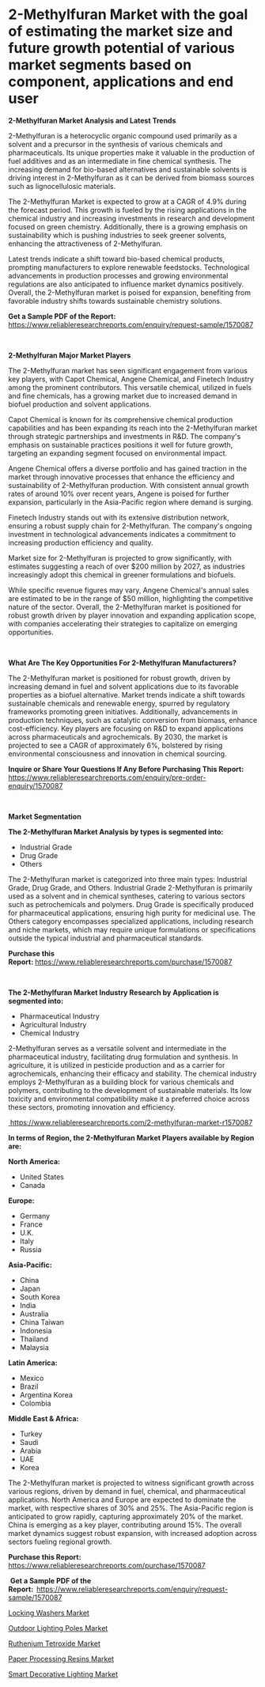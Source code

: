 <p><h1>2-Methylfuran Market with the goal of estimating the market size and future growth potential of various market segments based on component, applications and end user</h1></p><p><strong>2-Methylfuran Market Analysis and Latest Trends</strong></p>
<p><p>2-Methylfuran is a heterocyclic organic compound used primarily as a solvent and a precursor in the synthesis of various chemicals and pharmaceuticals. Its unique properties make it valuable in the production of fuel additives and as an intermediate in fine chemical synthesis. The increasing demand for bio-based alternatives and sustainable solvents is driving interest in 2-Methylfuran as it can be derived from biomass sources such as lignocellulosic materials.</p><p>The 2-Methylfuran Market is expected to grow at a CAGR of 4.9% during the forecast period. This growth is fueled by the rising applications in the chemical industry and increasing investments in research and development focused on green chemistry. Additionally, there is a growing emphasis on sustainability which is pushing industries to seek greener solvents, enhancing the attractiveness of 2-Methylfuran. </p><p>Latest trends indicate a shift toward bio-based chemical products, prompting manufacturers to explore renewable feedstocks. Technological advancements in production processes and growing environmental regulations are also anticipated to influence market dynamics positively. Overall, the 2-Methylfuran market is poised for expansion, benefiting from favorable industry shifts towards sustainable chemistry solutions.</p></p>
<p><strong>Get a Sample PDF of the Report:&nbsp;</strong> <a href="https://www.reliableresearchreports.com/enquiry/request-sample/1570087?utm_campaign=36&utm_medium=2&utm_source=Github&utm_content=ia&utm_term=29102024&utm_id=2-methylfuran">https://www.reliableresearchreports.com/enquiry/request-sample/1570087</a></p>
<p>&nbsp;</p>
<p><strong>2-Methylfuran Major Market Players</strong></p>
<p><p>The 2-Methylfuran market has seen significant engagement from various key players, with Capot Chemical, Angene Chemical, and Finetech Industry among the prominent contributors. This versatile chemical, utilized in fuels and fine chemicals, has a growing market due to increased demand in biofuel production and solvent applications.</p><p>Capot Chemical is known for its comprehensive chemical production capabilities and has been expanding its reach into the 2-Methylfuran market through strategic partnerships and investments in R&D. The company's emphasis on sustainable practices positions it well for future growth, targeting an expanding segment focused on environmental impact.</p><p>Angene Chemical offers a diverse portfolio and has gained traction in the market through innovative processes that enhance the efficiency and sustainability of 2-Methylfuran production. With consistent annual growth rates of around 10% over recent years, Angene is poised for further expansion, particularly in the Asia-Pacific region where demand is surging.</p><p>Finetech Industry stands out with its extensive distribution network, ensuring a robust supply chain for 2-Methylfuran. The company's ongoing investment in technological advancements indicates a commitment to increasing production efficiency and quality. </p><p>Market size for 2-Methylfuran is projected to grow significantly, with estimates suggesting a reach of over $200 million by 2027, as industries increasingly adopt this chemical in greener formulations and biofuels.</p><p>While specific revenue figures may vary, Angene Chemical's annual sales are estimated to be in the range of $50 million, highlighting the competitive nature of the sector. Overall, the 2-Methylfuran market is positioned for robust growth driven by player innovation and expanding application scope, with companies accelerating their strategies to capitalize on emerging opportunities.</p></p>
<p>&nbsp;</p>
<p><strong>What Are The Key Opportunities For 2-Methylfuran Manufacturers?</strong></p>
<p><p>The 2-Methylfuran market is positioned for robust growth, driven by increasing demand in fuel and solvent applications due to its favorable properties as a biofuel alternative. Market trends indicate a shift towards sustainable chemicals and renewable energy, spurred by regulatory frameworks promoting green initiatives. Additionally, advancements in production techniques, such as catalytic conversion from biomass, enhance cost-efficiency. Key players are focusing on R&D to expand applications across pharmaceuticals and agrochemicals. By 2030, the market is projected to see a CAGR of approximately 6%, bolstered by rising environmental consciousness and innovation in chemical sourcing.</p></p>
<p><strong>Inquire or Share Your Questions If Any Before Purchasing This Report:</strong> <a href="https://www.reliableresearchreports.com/enquiry/pre-order-enquiry/1570087?utm_campaign=36&utm_medium=2&utm_source=Github&utm_content=ia&utm_term=29102024&utm_id=2-methylfuran">https://www.reliableresearchreports.com/enquiry/pre-order-enquiry/1570087</a></p>
<p>&nbsp;</p>
<p><strong>Market Segmentation</strong></p>
<p><strong>The 2-Methylfuran Market Analysis by types is segmented into:</strong></p>
<p><ul><li>Industrial Grade</li><li>Drug Grade</li><li>Others</li></ul></p>
<p><p>The 2-Methylfuran market is categorized into three main types: Industrial Grade, Drug Grade, and Others. Industrial Grade 2-Methylfuran is primarily used as a solvent and in chemical syntheses, catering to various sectors such as petrochemicals and polymers. Drug Grade is specifically produced for pharmaceutical applications, ensuring high purity for medicinal use. The Others category encompasses specialized applications, including research and niche markets, which may require unique formulations or specifications outside the typical industrial and pharmaceutical standards.</p></p>
<p><strong>Purchase this Report:&nbsp;</strong><a href="https://www.reliableresearchreports.com/purchase/1570087?utm_campaign=36&utm_medium=2&utm_source=Github&utm_content=ia&utm_term=29102024&utm_id=2-methylfuran">https://www.reliableresearchreports.com/purchase/1570087</a></p>
<p>&nbsp;</p>
<p><strong>The 2-Methylfuran Market Industry Research by Application is segmented into:</strong></p>
<p><ul><li>Pharmaceutical Industry</li><li>Agricultural Industry</li><li>Chemical Industry</li></ul></p>
<p><p>2-Methylfuran serves as a versatile solvent and intermediate in the pharmaceutical industry, facilitating drug formulation and synthesis. In agriculture, it is utilized in pesticide production and as a carrier for agrochemicals, enhancing their efficacy and stability. The chemical industry employs 2-Methylfuran as a building block for various chemicals and polymers, contributing to the development of sustainable materials. Its low toxicity and environmental compatibility make it a preferred choice across these sectors, promoting innovation and efficiency.</p></p>
<p><a href="https://www.reliableresearchreports.com/2-methylfuran-market-r1570087?utm_campaign=36&utm_medium=2&utm_source=Github&utm_content=ia&utm_term=29102024&utm_id=2-methylfuran">&nbsp;https://www.reliableresearchreports.com/2-methylfuran-market-r1570087</a></p>
<p><strong>In terms of Region, the 2-Methylfuran Market Players available by Region are:</strong></p>
<p>
    <p> <strong> North America: </strong>
        <ul>
            <li>United States</li>
            <li>Canada</li>
        </ul>
        </p> 
    <p> <strong> Europe: </strong>
        <ul>
            <li>Germany</li>
            <li>France</li>
            <li>U.K.</li>
            <li>Italy</li>
            <li>Russia</li>
        </ul>
        </p> 
    <p> <strong> Asia-Pacific: </strong>
        <ul>
            <li>China</li>
            <li>Japan</li>
            <li>South Korea</li>
            <li>India</li>
            <li>Australia</li>
            <li>China Taiwan</li>
            <li>Indonesia</li>
            <li>Thailand</li>
            <li>Malaysia</li>
        </ul>
        </p> 
    <p> <strong> Latin America: </strong>
        <ul>
            <li>Mexico</li>
            <li>Brazil</li>
            <li>Argentina Korea</li>
            <li>Colombia</li>
        </ul>
        </p> 
    <p> <strong> Middle East & Africa: </strong>
        <ul>
            <li>Turkey</li>
            <li>Saudi</li>
            <li>Arabia</li>
            <li>UAE</li>
            <li>Korea</li>
        </ul>
    </p>
    </p>
<p><p>The 2-Methylfuran market is projected to witness significant growth across various regions, driven by demand in fuel, chemical, and pharmaceutical applications. North America and Europe are expected to dominate the market, with respective shares of 30% and 25%. The Asia-Pacific region is anticipated to grow rapidly, capturing approximately 20% of the market. China is emerging as a key player, contributing around 15%. The overall market dynamics suggest robust expansion, with increased adoption across sectors fueling regional growth.</p></p>
<p><strong>Purchase this Report: </strong><a href="https://www.reliableresearchreports.com/purchase/1570087?utm_campaign=36&utm_medium=2&utm_source=Github&utm_content=ia&utm_term=29102024&utm_id=2-methylfuran">https://www.reliableresearchreports.com/purchase/1570087</a></p>
<p>&nbsp;<strong>Get a Sample PDF of the Report:&nbsp;&nbsp;</strong><a href="https://www.reliableresearchreports.com/enquiry/request-sample/1570087?utm_campaign=36&utm_medium=2&utm_source=Github&utm_content=ia&utm_term=29102024&utm_id=2-methylfuran">https://www.reliableresearchreports.com/enquiry/request-sample/1570087</a></p>
<p><strong></strong></p>
<p><p><a href="https://www.linkedin.com/pulse/locking-washers-market-penetration-strategies-untapped-markets-wesoe?utm_campaign=36&utm_medium=2&utm_source=Github&utm_content=ia&utm_term=29102024&utm_id=2-methylfuran">Locking Washers Market</a></p><p><a href="https://www.linkedin.com/pulse/emerging-outdoor-lighting-poles-market-opportunities-analysis-c1nje?utm_campaign=36&utm_medium=2&utm_source=Github&utm_content=ia&utm_term=29102024&utm_id=2-methylfuran">Outdoor Lighting Poles Market</a></p><p><a href="https://github.com/AngelaWalsh696/Market-Research-Report-List-1/blob/main/ruthenium-tetroxide-market.md?utm_campaign=36&utm_medium=2&utm_source=Github&utm_content=ia&utm_term=29102024&utm_id=2-methylfuran">Ruthenium Tetroxide Market</a></p><p><a href="https://github.com/GRUBBSCHARLES/Market-Research-Report-List-1/blob/main/paper-processing-resins-market.md?utm_campaign=36&utm_medium=2&utm_source=Github&utm_content=ia&utm_term=29102024&utm_id=2-methylfuran">Paper Processing Resins Market</a></p><p><a href="https://issuu.com/reportprime-2/docs/smart-decorative-lighting-market-si_c819b050b0b5c6?utm_campaign=36&utm_medium=2&utm_source=Github&utm_content=ia&utm_term=29102024&utm_id=2-methylfuran">Smart Decorative Lighting Market</a></p></p>